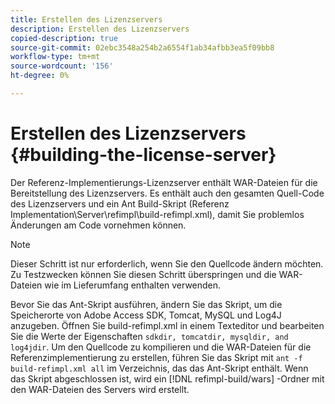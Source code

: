 ```yaml
---
title: Erstellen des Lizenzservers
description: Erstellen des Lizenzservers
copied-description: true
source-git-commit: 02ebc3548a254b2a6554f1ab34afbb3ea5f09bb8
workflow-type: tm+mt
source-wordcount: '156'
ht-degree: 0%

---
```


# Erstellen des Lizenzservers {#building-the-license-server}

Der Referenz-Implementierungs-Lizenzserver enthält WAR-Dateien für die Bereitstellung des Lizenzservers. Es enthält auch den gesamten Quell-Code des Lizenzservers und ein Ant Build-Skript (Referenz Implementation\Server\refimpl\build-refimpl.xml), damit Sie problemlos Änderungen am Code vornehmen können.

>[!NOTE]
>
>Dieser Schritt ist nur erforderlich, wenn Sie den Quellcode ändern möchten. Zu Testzwecken können Sie diesen Schritt überspringen und die WAR-Dateien wie im Lieferumfang enthalten verwenden.

Bevor Sie das Ant-Skript ausführen, ändern Sie das Skript, um die Speicherorte von Adobe Access SDK, Tomcat, MySQL und Log4J anzugeben. Öffnen Sie build-refimpl.xml in einem Texteditor und bearbeiten Sie die Werte der Eigenschaften `sdkdir, tomcatdir, mysqldir, and log4jdir`. Um den Quellcode zu kompilieren und die WAR-Dateien für die Referenzimplementierung zu erstellen, führen Sie das Skript mit `ant -f build-refimpl.xml all` im Verzeichnis, das das Ant-Skript enthält. Wenn das Skript abgeschlossen ist, wird ein [!DNL refimpl-build/wars] -Ordner mit den WAR-Dateien des Servers wird erstellt.
